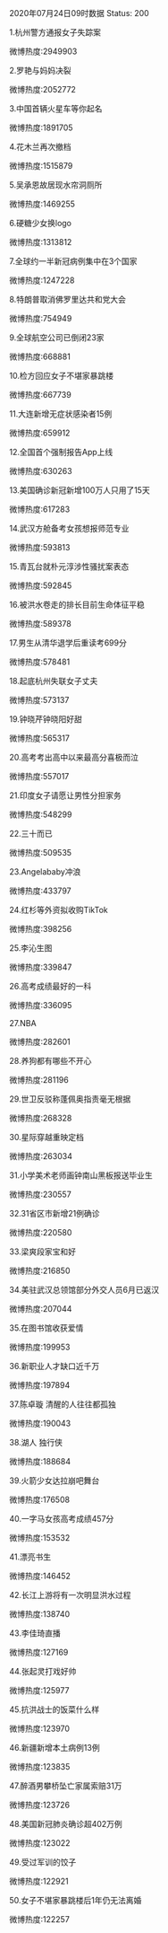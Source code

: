 2020年07月24日09时数据
Status: 200

1.杭州警方通报女子失踪案

微博热度:2949903

2.罗艳与妈妈决裂

微博热度:2052772

3.中国首辆火星车等你起名

微博热度:1891705

4.花木兰再次撤档

微博热度:1515879

5.吴承恩故居现水帘洞厕所

微博热度:1469255

6.硬糖少女换logo

微博热度:1313812

7.全球约一半新冠病例集中在3个国家

微博热度:1247228

8.特朗普取消佛罗里达共和党大会

微博热度:754949

9.全球航空公司已倒闭23家

微博热度:668881

10.检方回应女子不堪家暴跳楼

微博热度:667739

11.大连新增无症状感染者15例

微博热度:659912

12.全国首个强制报告App上线

微博热度:630263

13.美国确诊新冠新增100万人只用了15天

微博热度:617283

14.武汉方舱备考女孩想报师范专业

微博热度:593813

15.青瓦台就朴元淳涉性骚扰案表态

微博热度:592845

16.被洪水卷走的排长目前生命体征平稳

微博热度:589378

17.男生从清华退学后重读考699分

微博热度:578481

18.起底杭州失联女子丈夫

微博热度:573137

19.钟晓芹钟晓阳好甜

微博热度:565317

20.高考考出高中以来最高分喜极而泣

微博热度:557017

21.印度女子请愿让男性分担家务

微博热度:548299

22.三十而已

微博热度:509535

23.Angelababy冲浪

微博热度:433797

24.红杉等外资拟收购TikTok

微博热度:398256

25.李沁生图

微博热度:339847

26.高考成绩最好的一科

微博热度:336095

27.NBA

微博热度:282601

28.养狗都有哪些不开心

微博热度:281196

29.世卫反驳称蓬佩奥指责毫无根据

微博热度:268328

30.星际穿越重映定档

微博热度:263034

31.小学美术老师画钟南山黑板报送毕业生

微博热度:230557

32.31省区市新增21例确诊

微博热度:220580

33.梁爽段家宝和好

微博热度:216850

34.美驻武汉总领馆部分外交人员6月已返汉

微博热度:207044

35.在图书馆收获爱情

微博热度:199953

36.新职业人才缺口近千万

微博热度:197894

37.陈卓璇 清醒的人往往都孤独

微博热度:190043

38.湖人 独行侠

微博热度:188684

39.火箭少女达拉崩吧舞台

微博热度:176508

40.一字马女孩高考成绩457分

微博热度:153532

41.漂亮书生

微博热度:146452

42.长江上游将有一次明显洪水过程

微博热度:138740

43.李佳琦直播

微博热度:127169

44.张起灵打戏好帅

微博热度:125977

45.抗洪战士的饭菜什么样

微博热度:123970

46.新疆新增本土病例13例

微博热度:123835

47.醉酒男攀桥坠亡家属索赔31万

微博热度:123726

48.美国新冠肺炎确诊超402万例

微博热度:123022

49.受过军训的饺子

微博热度:122921

50.女子不堪家暴跳楼后1年仍无法离婚

微博热度:122257

